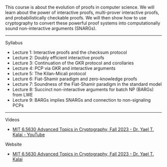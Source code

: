 This course is about the evolution of proofs in computer science.  We will learn about the power of interactive proofs, multi-prover interactive proofs, and probabilistically checkable proofs.  We will then show how to use cryptography to convert these powerful proof systems into computationally sound non-interactive arguments (SNARGs).

- - - -
Syllabus
* Lecture 1: Interactive proofs and the checksum protocol
* Lecture 2: Doubly efficient interactive proofs
* Lecture 3: Continuation of the GKR protocol and corollaries
* Lecture 4: PCP via GKR and interactive arguments
* Lecture 5: The Kilan-Micali protocol
* Lecture 6: Fiat-Shamir paradigm and zero-knowledge proofs
* Lecture 7: Soundness of the Fiat-Shamir paradigm in the standard model
* Lecture 8: Succinct non-interactive arguments for batch NP (BARGs) from LWE
* Lecture 9: BARGs implies SNARGs and connection to non-signaling PCPs

- - - -

Videos
* [MIT 6.5630 Advanced Topics in Cryptography, Fall 2023 - Dr. Yael T. Kalai - YouTube](https://youtube.com/playlist?list=PLUl4u3cNGP61EZllk7zwgvPbI4kbnKhWz&si=wmhPgbh7e_hzURPg)

Website
* [MIT 6.5630 Advanced Topics in Cryptography, Fall 2023 - Dr. Yael T. Kalai](https://ocw.mit.edu/courses/6-5630-advanced-topics-in-cryptography-fall-2023/)
